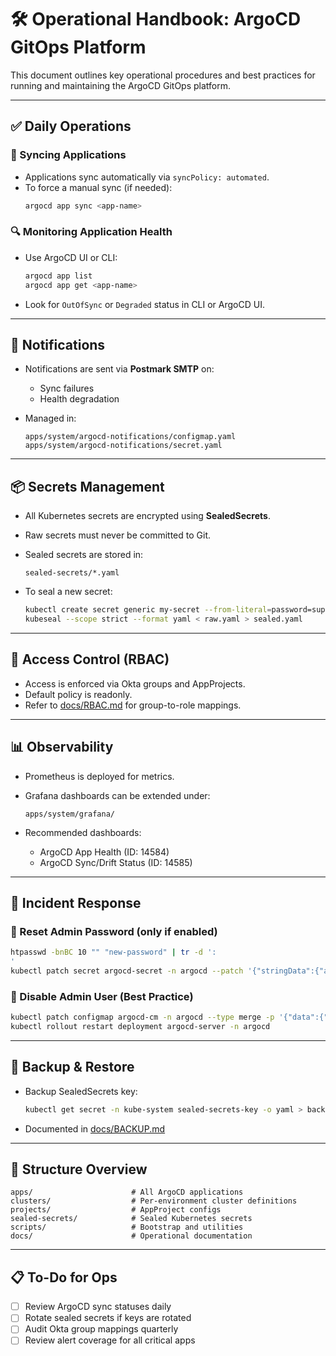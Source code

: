# 🛠️ Operational Handbook: ArgoCD GitOps Platform

This document outlines key operational procedures and best practices for running and maintaining the ArgoCD GitOps platform.

---

## ✅ Daily Operations

### 🔄 Syncing Applications

- Applications sync automatically via `syncPolicy: automated`.
- To force a manual sync (if needed):
  ```bash
  argocd app sync <app-name>
  ```

### 🔍 Monitoring Application Health

- Use ArgoCD UI or CLI:
  ```bash
  argocd app list
  argocd app get <app-name>
  ```

- Look for `OutOfSync` or `Degraded` status in CLI or ArgoCD UI.

---

## 🔔 Notifications

- Notifications are sent via **Postmark SMTP** on:
  - Sync failures
  - Health degradation

- Managed in:
  ```
  apps/system/argocd-notifications/configmap.yaml
  apps/system/argocd-notifications/secret.yaml
  ```

---

## 📦 Secrets Management

- All Kubernetes secrets are encrypted using **SealedSecrets**.
- Raw secrets must never be committed to Git.
- Sealed secrets are stored in:
  ```
  sealed-secrets/*.yaml
  ```

- To seal a new secret:
  ```bash
  kubectl create secret generic my-secret --from-literal=password=supersecure --dry-run=client -o yaml > raw.yaml
  kubeseal --scope strict --format yaml < raw.yaml > sealed.yaml
  ```

---

## 🔐 Access Control (RBAC)

- Access is enforced via Okta groups and AppProjects.
- Default policy is readonly.
- Refer to [docs/RBAC.md](./RBAC.md) for group-to-role mappings.

---

## 📊 Observability

- Prometheus is deployed for metrics.
- Grafana dashboards can be extended under:
  ```
  apps/system/grafana/
  ```

- Recommended dashboards:
  - ArgoCD App Health (ID: 14584)
  - ArgoCD Sync/Drift Status (ID: 14585)

---

## 🧯 Incident Response

### 🧼 Reset Admin Password (only if enabled)
```bash
htpasswd -bnBC 10 "" "new-password" | tr -d ':
'
kubectl patch secret argocd-secret -n argocd --patch '{"stringData":{"admin.password":"<bcrypt>","admin.passwordMtime":"'"$(date +%FT%T%Z)"'"}}'
```

### 🚫 Disable Admin User (Best Practice)
```bash
kubectl patch configmap argocd-cm -n argocd --type merge -p '{"data":{"admin.enabled":"false"}}'
kubectl rollout restart deployment argocd-server -n argocd
```

---

## 🔁 Backup & Restore

- Backup SealedSecrets key:
  ```bash
  kubectl get secret -n kube-system sealed-secrets-key -o yaml > backup/sealed-secrets-key.yaml
  ```

- Documented in [docs/BACKUP.md](./BACKUP.md)

---

## 📁 Structure Overview

```
apps/                      # All ArgoCD applications
clusters/                  # Per-environment cluster definitions
projects/                  # AppProject configs
sealed-secrets/            # Sealed Kubernetes secrets
scripts/                   # Bootstrap and utilities
docs/                      # Operational documentation
```

---

## 📋 To-Do for Ops

- [ ] Review ArgoCD sync statuses daily
- [ ] Rotate sealed secrets if keys are rotated
- [ ] Audit Okta group mappings quarterly
- [ ] Review alert coverage for all critical apps
